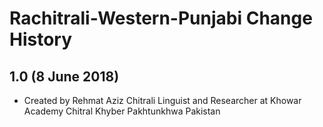 Rachitrali-Western-Punjabi Change History
=========================================

1.0 (8 June 2018)
-----------------
* Created by Rehmat Aziz Chitrali Linguist and Researcher at Khowar Academy Chitral Khyber Pakhtunkhwa Pakistan